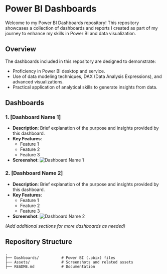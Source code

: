 # Power BI Dashboards

Welcome to my Power BI Dashboards repository! This repository showcases a collection of dashboards and reports I created as part of my journey to enhance my skills in Power BI and data visualization.

## Overview

The dashboards included in this repository are designed to demonstrate:
- Proficiency in Power BI desktop and service.
- Use of data modeling techniques, DAX (Data Analysis Expressions), and advanced visualizations.
- Practical application of analytical skills to generate insights from data.

## Dashboards

### 1. [Dashboard Name 1]
- **Description**: Brief explanation of the purpose and insights provided by this dashboard.
- **Key Features**:
  - Feature 1
  - Feature 2
  - Feature 3
- **Screenshot**: ![Dashboard Name 1](path/to/screenshot1.png)

### 2. [Dashboard Name 2]
- **Description**: Brief explanation of the purpose and insights provided by this dashboard.
- **Key Features**:
  - Feature 1
  - Feature 2
  - Feature 3
- **Screenshot**: ![Dashboard Name 2](path/to/screenshot2.png)

*(Add additional sections for more dashboards as needed)*

## Repository Structure

```plaintext
.
├── Dashboards/          # Power BI (.pbix) files
├── Assets/              # Screenshots and related assets
├── README.md            # Documentation
